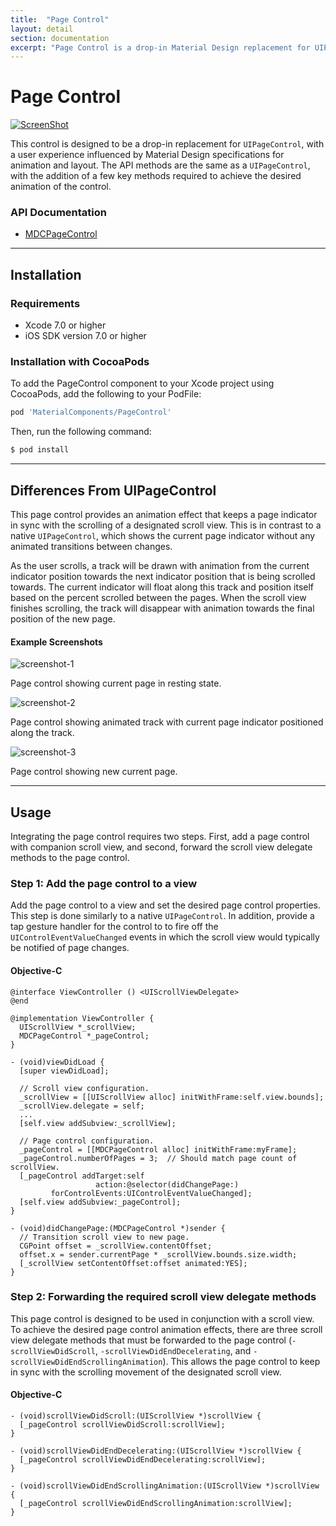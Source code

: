 ```yaml
---
title:  "Page Control"
layout: detail
section: documentation
excerpt: "Page Control is a drop-in Material Design replacement for UIPageControl that implements Material Design animation and layout."
---
```

# Page Control


<!--<div class="ios-animation right" markdown="1">-->
  <!--<video src="docs/assets/MDCPageControl_video.mp4" autoplay loop></video>-->
  [![ScreenShot](docs/assets/MDCPageControl_screenshot-1.png)](docs/assets/MDCPageControl_video.mp4)
<!--</div>-->


This control is designed to be a drop-in replacement for `UIPageControl`, with a user experience
influenced by Material Design specifications for animation and layout. The API methods are the
same as a `UIPageControl`, with the addition of a few key methods required to achieve the
desired animation of the control.
<!--{: .intro }-->


### API Documentation

<ul class="icon-list">
  <li class="icon-link"><a href="/apidocs/PageControl/Classes/MDCPageControl.html">MDCPageControl</a></li>
</ul>


- - -

## Installation

### Requirements

- Xcode 7.0 or higher
- iOS SDK version 7.0 or higher

### Installation with CocoaPods

To add the PageControl component to your Xcode project using CocoaPods, add the following to your PodFile:

~~~ bash
pod 'MaterialComponents/PageControl'
~~~

Then, run the following command:

~~~ bash
$ pod install
~~~


- - -

## Differences From UIPageControl

This page control provides an animation effect that keeps a page indicator in sync with the
scrolling of a designated scroll view. This is in contrast to a native `UIPageControl`, which
shows the current page indicator without any animated transitions between changes.

As the user scrolls, a track will be drawn with animation from the current indicator position
towards the next indicator position that is being scrolled towards. The current indicator will
float along this track and position itself based on the percent scrolled between the pages.
When the scroll view finishes scrolling, the track will disappear with animation towards the
final position of the new page.


#### Example Screenshots


![screenshot-1](docs/assets/MDCPageControl_screenshot-1.png)
<!--{: .ios-screenshot .right }-->
Page control showing current page in resting state.
<!--{: .clear-after }-->


![screenshot-2](docs/assets/MDCPageControl_screenshot-2.png)
<!--{: .ios-screenshot .right }-->
Page control showing animated track with current page indicator positioned along the track.
<!--{: .clear-after }-->


![screenshot-3](docs/assets/MDCPageControl_screenshot-3.png)
<!--{: .ios-screenshot .right }-->
Page control showing new current page.
<!--{: .clear-after }-->


- - -

## Usage

Integrating the page control requires two steps. First, add a page control with companion scroll
view, and second, forward the scroll view delegate methods to the page control.

### Step 1: Add the page control to a view

Add the page control to a view and set the desired page control properties. This step is done
similarly to a native `UIPageControl`. In addition, provide a tap gesture handler for the control to
to fire off the `UIControlEventValueChanged` events in which the scroll view would typically be
notified of page changes.

<!--<div class="material-code-render" markdown="1">-->
#### Objective-C

~~~ objc
@interface ViewController () <UIScrollViewDelegate>
@end

@implementation ViewController {
  UIScrollView *_scrollView;
  MDCPageControl *_pageControl;
}

- (void)viewDidLoad {
  [super viewDidLoad];

  // Scroll view configuration.
  _scrollView = [[UIScrollView alloc] initWithFrame:self.view.bounds];
  _scrollView.delegate = self;
  ...
  [self.view addSubview:_scrollView];

  // Page control configuration.
  _pageControl = [[MDCPageControl alloc] initWithFrame:myFrame];
  _pageControl.numberOfPages = 3;  // Should match page count of scrollView.
  [_pageControl addTarget:self
                   action:@selector(didChangePage:)
         forControlEvents:UIControlEventValueChanged];
  [self.view addSubview:_pageControl];
}

- (void)didChangePage:(MDCPageControl *)sender {
  // Transition scroll view to new page.
  CGPoint offset = _scrollView.contentOffset;
  offset.x = sender.currentPage * _scrollView.bounds.size.width;
  [_scrollView setContentOffset:offset animated:YES];
}
~~~

<!--</div>-->


### Step 2: Forwarding the required scroll view delegate methods

This page control is designed to be used in conjunction with a scroll view. To achieve the desired
page control animation effects, there are three scroll view delegate methods that must be forwarded
to the page control (`-scrollViewDidScroll`, `-scrollViewDidEndDecelerating`, and
`-scrollViewDidEndScrollingAnimation`). This allows the page control to keep in sync with the
scrolling movement of the designated scroll view.

<!--<div class="material-code-render" markdown="1">-->
#### Objective-C

~~~ objc
- (void)scrollViewDidScroll:(UIScrollView *)scrollView {
  [_pageControl scrollViewDidScroll:scrollView];
}

- (void)scrollViewDidEndDecelerating:(UIScrollView *)scrollView {
  [_pageControl scrollViewDidEndDecelerating:scrollView];
}

- (void)scrollViewDidEndScrollingAnimation:(UIScrollView *)scrollView {
  [_pageControl scrollViewDidEndScrollingAnimation:scrollView];
}
~~~

<!--</div>-->
